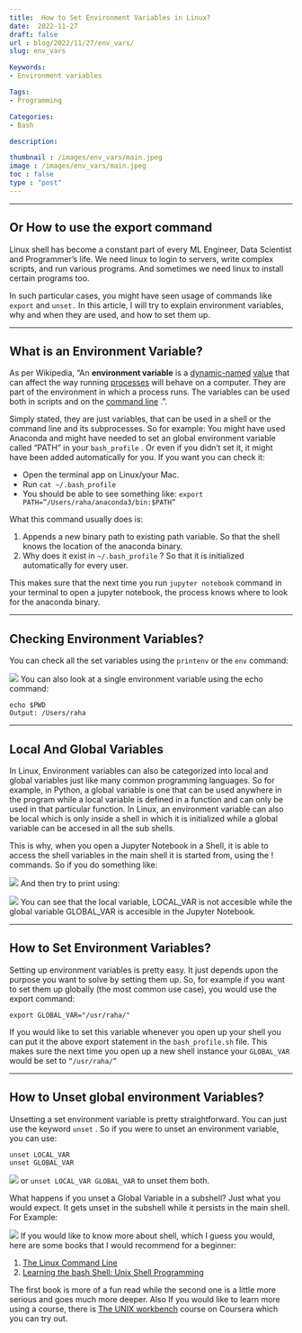 ```yaml
---
title:  How to Set Environment Variables in Linux?
date:  2022-11-27
draft: false
url : blog/2022/11/27/env_vars/
slug: env_vars

Keywords:
- Environment variables

Tags:
- Programming

Categories:
- Bash

description:

thumbnail : /images/env_vars/main.jpeg
image : /images/env_vars/main.jpeg
toc : false
type : "post"
---
```



---

## Or How to use the export command

Linux shell has become a constant part of every ML Engineer, Data Scientist and Programmer’s life\. We need linux to login to servers, write complex scripts, and run various programs\. And sometimes we need linux to install certain programs too\.

In such particular cases, you might have seen usage of commands like `export` and `unset.` In this article, I will try to explain environment variables, why and when they are used, and how to set them up\.

---

## What is an Environment Variable?

As per Wikipedia, “An **environment variable** is a [dynamic\-named](https://en.wikipedia.org/wiki/Name_resolution_(programming_languages)) [value](https://en.wikipedia.org/wiki/Value_(computer_science)) that can affect the way running [processes](https://en.wikipedia.org/wiki/Process_(computing)) will behave on a computer\. They are part of the environment in which a process runs\. The variables can be used both in scripts and on the [command line](https://en.wikipedia.org/wiki/Command_line) \.”\.

Simply stated, they are just variables, that can be used in a shell or the command line and its subprocesses\. So for example: You might have used Anaconda and might have needed to set an global environment variable called “PATH” in your `bash_profile` \. Or even if you didn’t set it, it might have been added automatically for you\. If you want you can check it:
- Open the terminal app on Linux/your Mac\.
- Run `cat ~/.bash_profile`
- You should be able to see something like: `export PATH=”/Users/raha/anaconda3/bin:$PATH”`


What this command usually does is:
1. Appends a new binary path to existing path variable\. So that the shell knows the location of the anaconda binary\.
2. Why does it exist in `~/.bash_profile` ? So that it is initialized automatically for every user\.


This makes sure that the next time you run `jupyter notebook` command in your terminal to open a jupyter notebook, the process knows where to look for the anaconda binary\.

---

## Checking Environment Variables?

You can check all the set variables using the `printenv` or the `env` command:


![](/images/env_vars/1*P5jm3DtX16Q0E155jgWX6A.png "")
You can also look at a single environment variable using the echo command:
```
echo $PWD
Output: /Users/raha
```

---

## Local And Global Variables

In Linux, Environment variables can also be categorized into local and global variables just like many common programming languages\. So for example, in Python, a global variable is one that can be used anywhere in the program while a local variable is defined in a function and can only be used in that particular function\. In Linux, an environment variable can also be local which is only inside a shell in which it is initialized while a global variable can be accesed in all the sub shells\.

This is why, when you open a Jupyter Notebook in a Shell, it is able to access the shell variables in the main shell it is started from, using the \! commands\. So if you do something like:


![](/images/env_vars/1*-19L8Qs25xZOoocZCLRkWg.png "")
And then try to print using:


![](/images/env_vars/1*0h35VchWglR9WIJPc1qbgA.png "")
You can see that the local variable, LOCAL\_VAR is not accesible while the global variable GLOBAL\_VAR is accesible in the Jupyter Notebook\.

---

## How to Set Environment Variables?

Setting up environment variables is pretty easy\. It just depends upon the purpose you want to solve by setting them up\. So, for example if you want to set them up globally \(the most common use case\), you would use the export command:
```
export GLOBAL_VAR="/usr/raha/"
```

If you would like to set this variable whenever you open up your shell you can put it the above export statement in the `bash_profile.sh` file\. This makes sure the next time you open up a new shell instance your `GLOBAL_VAR` would be set to `“/usr/raha/”`

---

## How to Unset global environment Variables?

Unsetting a set environment variable is pretty straightforward\. You can just use the keyword `unset` \. So if you were to unset an environment variable, you can use:
```
unset LOCAL_VAR
unset GLOBAL_VAR
```


![](/images/env_vars/1*4hZ3jTes55J5OCfaN8LL2Q.png "")
or `unset LOCAL_VAR GLOBAL_VAR` to unset them both\.

What happens if you unset a Global Variable in a subshell? Just what you would expect\. It gets unset in the subshell while it persists in the main shell\. For Example:


![](/images/env_vars/1*0FFEKtaLKdbY2TDtuZj3vQ.png "")
If you would like to know more about shell, which I guess you would, here are some books that I would recommend for a beginner:
1. [The Linux Command Line](https://amzn.to/39LYy1R)
2. [Learning the bash Shell: Unix Shell Programming](https://amzn.to/3kTbwND)


The first book is more of a fun read while the second one is a little more serious and goes much more deeper\. Also If you would like to learn more using a course, there is [The UNIX workbench](https://coursera.pxf.io/kj1N30) course on Coursera which you can try out\.



